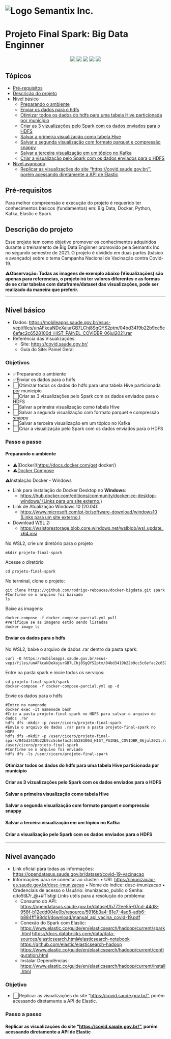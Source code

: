 # <img align="center" src="https://semantix.com.br/wp-content/uploads/2021/03/smtx-logo-white.png" alt="Logo Semantix Inc." style="zoom:100%;" />

# Projeto Final Spark: Big Data Enginner

<p align="center">
    <img src="http://img.shields.io/static/v1?label=STATUS&message=EM%20DESENVOLVIMENTO&color=RED&style=for-the-badge"/>
    <img src="https://img.shields.io/badge/Docker-2CA5E0?style=for-the-badge&logo=docker&logoColor=white">
    <img src="https://img.shields.io/badge/Apache_Kafka-231F20?style=for-the-badge&logo=apache-kafka&logoColor=white" />
    <img src="https://img.shields.io/badge/Elastic_Search-005571?style=for-the-badge&logo=elasticsearch&logoColor=white">
    <img src="https://img.shields.io/badge/Apache_Spark-FFFFFF?style=for-the-badge&logo=apachespark&logoColor=#E35A16">
</p>

## Tópicos 

- [Pré-requisitos](https://github.com/cicerooficial/projeto-final-big-data-enginner-sematix#pr%C3%A9-requisitos)
- [Descrição do projeto](https://github.com/cicerooficial/projeto-final-big-data-enginner-sematix#descri%C3%A7%C3%A3o-do-projeto)
- [Nível básico](https://github.com/cicerooficial/projeto-final-big-data-enginner-sematix#n%C3%ADvel-b%C3%A1sico)
  - [Preparando o ambiente](https://github.com/cicerooficial/projeto-final-big-data-enginner-sematix#preparando-o-ambiente)
  - [Enviar os dados para o hdfs](https://github.com/cicerooficial/projeto-final-big-data-enginner-sematix#enviar-os-dados-para-o-hdfs)
  - [Otimizar todos os dados do hdfs para uma tabela Hive particionada por município](https://github.com/cicerooficial/projeto-final-big-data-enginner-sematix#otimizar-todos-os-dados-do-hdfs-para-uma-tabela-hive-particionada-por-munic%C3%ADpio)
  - [Criar as 3 vizualizações pelo Spark com os dados enviados para o HDFS](https://github.com/cicerooficial/projeto-final-big-data-enginner-sematix#criar-as-3-vizualiza%C3%A7%C3%B5es-pelo-spark-com-os-dados-enviados-para-o-hdfs)
  - [Salvar a primeira visualização como tabela Hive](https://github.com/cicerooficial/projeto-final-big-data-enginner-sematix#salvar-a-primeira-visualiza%C3%A7%C3%A3o-como-tabela-hive)
  - [Salvar a segunda visualização com formato parquet e compressão snappy](https://github.com/cicerooficial/projeto-final-big-data-enginner-sematix#salvar-a-segunda-visualiza%C3%A7%C3%A3o-com-formato-parquet-e-compress%C3%A3o-snappy)
  - [Salvar a terceira visualização em um tópico no Kafka](https://github.com/cicerooficial/projeto-final-big-data-enginner-sematix#salvar-a-terceira-visualiza%C3%A7%C3%A3o-em-um-t%C3%B3pico-no-kafka)
  - [Criar a visualização pelo Spark com os dados enviados para o HDFS](https://github.com/cicerooficial/projeto-final-big-data-enginner-sematix#criar-a-visualiza%C3%A7%C3%A3o-pelo-spark-com-os-dados-enviados-para-o-hdfs)
- [Nível avançado](https://github.com/cicerooficial/projeto-final-big-data-enginner-sematix#n%C3%ADvel-avan%C3%A7ado)
  - [Replicar as visualizações do site “https://covid.saude.gov.br/”, porém acessando diretamente a API de Elastic](https://github.com/cicerooficial/projeto-final-big-data-enginner-sematix#replicar-as-visualiza%C3%A7%C3%B5es-do-site-httpscovidsaudegovbr-por%C3%A9m-acessando-diretamente-a-api-de-elastic)

## Pré-requisitos

Para melhor compreensão e execução do projeto é requerido ter conhecimentos básicos (fundamentos) em: Big Data, Docker, Python, Kafka, Elastic e Spark. 

## Descrição do projeto

Esse projeto tem como objetivo promover os conhecimentos adquiridos durante o treinamento de Big Data Enginner promovido pela Semantix Inc no segundo semestre de 2021. O projeto é dividido em duas partes (básico e avançado) sobre o tema Campanha Nacional de Vacinação contra Covid-19.

⚠**Observação: Todas as imagens de exemplo abaixo (Visualizações) são apenas para referencias, o projeto irá ter valores diferentes e as formas de se criar tabelas com dataframe/dataset das visualizações, pode ser realizado da maneira que preferir.**

------

## Nível básico

- Dados: https://mobileapps.saude.gov.br/esus-vepi/files/unAFkcaNDeXajurGB7LChj8SgQYS2ptm/04bd3419b22b9cc5c6efac2c6528100d_HIST_PAINEL_COVIDBR_06jul2021.rar
- Referência das Visualizações:
  - Site: https://covid.saude.gov.br/
  - Guia do Site: Painel Geral

### Objetivos

- ✅Preparando o ambiente
- ✅Enviar os dados para o hdfs
- ⬜Otimizar todos os dados do hdfs para uma tabela Hive particionada por município
- ⬜Criar as 3 vizualizações pelo Spark com os dados enviados para o HDFS 
- ⬜Salvar a primeira visualização como tabela Hive
- ⬜Salvar a segunda visualização com formato parquet e compressão snappy
- ⬜Salvar a terceira visualização em um tópico no Kafka
- ⬜Criar a visualização pelo Spark com os dados enviados para o HDFS

### Passo a passo

#### Preparando o ambiente

- ⚠[Docker](https://docs.docker.com/get docker/)
- ⚠[Docker Compose](https://docs.docker.com/compose/install/)

⚠Instalação Docker - Windows

- Link para instalação do Docker Desktop no **Windows**:
  - [https://hub.docker.com/editions/community/docker-ce-desktop-windows/ (Links para um site externo.)](https://hub.docker.com/editions/community/docker-ce-desktop-windows/)
- Link de Atualização Windows 10 (20.04):
  - [https://www.microsoft.com/pt-br/software-download/windows10 (Links para um site externo.)](https://www.microsoft.com/pt-br/software-download/windows10)
- Download WSL 2:
  - https://wslstorestorage.blob.core.windows.net/wslblob/wsl_update_x64.msi

No WSL2, crie um diretório para o projeto

```
mkdir projeto-final-spark
```

Acesse o diretório

```
cd projeto-final-spark
```

No terminal, clone o projeto: 

```
git clone https://github.com/rodrigo-reboucas/docker-bigdata.git spark
#Confirme se o arquivo foi baixado
ls
```

Baixe as imagens: 

```
docker-compose -f docker-compose-parcial.yml pull
#Verifique se as imagens estão sendo listadas
docker image ls
```

#### Enviar os dados para o hdfs

No WSL2, baixe o arquivo de dados .rar dentro da pasta spark:

```shell
curl -O https://mobileapps.saude.gov.br/esus-vepi/files/unAFkcaNDeXajurGB7LChj8SgQYS2ptm/04bd3419b22b9cc5c6efac2c6528100d_HIST_PAINEL_COVIDBR_06jul2021.rar
```

Entre na pasta spark e inicie todos os serviços:

```shell
cd projeto-final-spark/spark
docker-compose -f docker-compose-parcial.yml up -d
```

Envie os dados para o hdfs

```shell
#Entre no namenode
docker exec -it namenode bash
#Crie a pasta projeto-final-spark no HDFS para salvar o arquivo de dados .rar
hdfs dfs -mkdir -p /user/cicero/projeto-final-spark
#Envie o arquivo de dados .rar para a pasta projeto-final-spark no HDFS
hdfs dfs -mkdir -p /user/cicero/projeto-final-spark/04bd3419b22b9cc5c6efac2c6528100d_HIST_PAINEL_COVIDBR_06jul2021.rar /user/cicero/projeto-final-spark
#Confirme se o arquivo foi enviado
hdfs dfs -ls /user/cicero/projeto-final-spark
```

#### Otimizar todos os dados do hdfs para uma tabela Hive particionada por município



#### Criar as 3 vizualizações pelo Spark com os dados enviados para o HDFS 



#### Salvar a primeira visualização como tabela Hive



#### Salvar a segunda visualização com formato parquet e compressão snappy



#### Salvar a terceira visualização em um tópico no Kafka



#### Criar a visualização pelo Spark com os dados enviados para o HDFS



------

## Nível avançado

- Link oficial para todas as informações: https://opendatasus.saude.gov.br/dataset/covid-19-vacinacao
- Informações para se conectar ao cluster: • URL https://imunizacao-es.saude.gov.br/desc-imunizacao • Nome do índice: desc-imunizacao • Credenciais de acesso o Usuário: imunizacao_public o Senha: qlto5t&7r_@+#Tlstigi Links utéis para a resolução do problema:
  - Consumo do API:
    https://opendatasus.saude.gov.br/dataset/b772ee55-07cd-44d8-958f-b12edd004e0b/resource/5916b3a4-81e7-4ad5-adb6-b884ff198dc1/download/manual_api_vacina_covid-19.pdf
  - Conexão do Spark com Elastic:
    https://www.elastic.co/guide/en/elasticsearch/hadoop/current/spark.html
    https://docs.databricks.com/data/data-sources/elasticsearch.html#elasticsearch-notebook
    https://github.com/elastic/elasticsearch-hadoop
    https://www.elastic.co/guide/en/elasticsearch/hadoop/current/configuration.html
  - Instalar Dependências:
    https://www.elastic.co/guide/en/elasticsearch/hadoop/current/install.html

### Objetivo

- ⬜Replicar as visualizações do site “https://covid.saude.gov.br/”, porém acessando diretamente a API de Elastic.

### Passo a passo

#### Replicar as visualizações do site “https://covid.saude.gov.br/”, porém acessando diretamente a API de Elastic

